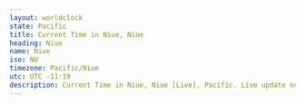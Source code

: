 ```yaml
---
layout: worldclock
state: Pacific
title: Current Time in Niue, Niue
heading: Niue
name: Niue
iso: NU
timezone: Pacific/Niue
utc: UTC -11:19
description: Current Time in Niue, Niue [Live], Pacific. Live update now time in Niue, timezone Pacific/Niue, UTC -11:19, Country ISO code & Current Local Time.
---
```


